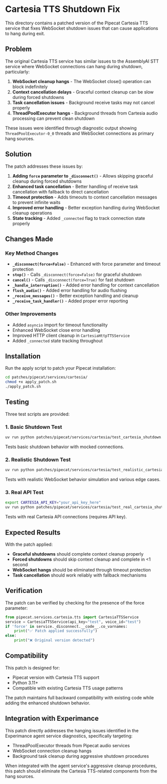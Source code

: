 # Cartesia TTS Shutdown Fix

This directory contains a patched version of the Pipecat Cartesia TTS service that fixes WebSocket shutdown issues that can cause applications to hang during exit.

## Problem

The original Cartesia TTS service has similar issues to the AssemblyAI STT service where WebSocket connections can hang during shutdown, particularly:

1. **WebSocket cleanup hangs** - The WebSocket close() operation can block indefinitely
2. **Context cancellation delays** - Graceful context cleanup can be slow during forced shutdowns  
3. **Task cancellation issues** - Background receive tasks may not cancel properly
4. **ThreadPoolExecutor hangs** - Background threads from Cartesia audio processing can prevent clean shutdown

These issues were identified through diagnostic output showing `ThreadPoolExecutor-0_0` threads and WebSocket connections as primary hang sources.

## Solution

The patch addresses these issues by:

1. **Adding `force` parameter to `_disconnect()`** - Allows skipping graceful cleanup during forced shutdowns
2. **Enhanced task cancellation** - Better handling of receive task cancellation with fallback to direct cancellation
3. **Timeout protection** - Adds timeouts to context cancellation messages to prevent infinite waits
4. **Improved error handling** - Better exception handling during WebSocket cleanup operations
5. **State tracking** - Added `_connected` flag to track connection state properly

## Changes Made

### Key Method Changes

- **`_disconnect(force=False)`** - Enhanced with force parameter and timeout protection
- **`stop()`** - Calls `_disconnect(force=False)` for graceful shutdown
- **`cancel()`** - Calls `_disconnect(force=True)` for fast shutdown
- **`_handle_interruption()`** - Added error handling for context cancellation
- **`flush_audio()`** - Added error handling for audio flushing
- **`_receive_messages()`** - Better exception handling and cleanup
- **`_receive_task_handler()`** - Added proper error reporting

### Other Improvements

- Added `asyncio` import for timeout functionality
- Enhanced WebSocket close error handling
- Improved HTTP client cleanup in `CartesiaHttpTTSService`
- Added `_connected` state tracking throughout

## Installation

Run the apply script to patch your Pipecat installation:

```bash
cd patches/pipecat/services/cartesia/
chmod +x apply_patch.sh
./apply_patch.sh
```

## Testing

Three test scripts are provided:

### 1. Basic Shutdown Test
```bash
uv run python patches/pipecat/services/cartesia/test_cartesia_shutdown.py
```
Tests basic shutdown behavior with mocked connections.

### 2. Realistic Shutdown Test  
```bash
uv run python patches/pipecat/services/cartesia/test_realistic_cartesia_shutdown.py
```
Tests with realistic WebSocket behavior simulation and various edge cases.

### 3. Real API Test
```bash
export CARTESIA_API_KEY="your_api_key_here"
uv run python patches/pipecat/services/cartesia/test_real_cartesia_shutdown.py
```
Tests with real Cartesia API connections (requires API key).

## Expected Results

With the patch applied:

- **Graceful shutdowns** should complete context cleanup properly
- **Forced shutdowns** should skip context cleanup and complete in <1 second
- **WebSocket hangs** should be eliminated through timeout protection
- **Task cancellation** should work reliably with fallback mechanisms

## Verification

The patch can be verified by checking for the presence of the force parameter:

```python
from pipecat.services.cartesia.tts import CartesiaTTSService
service = CartesiaTTSService(api_key="test", voice_id="test")
if 'force' in service._disconnect.__code__.co_varnames:
    print("✅ Patch applied successfully")
else:
    print("❌ Original version detected")
```

## Compatibility

This patch is designed for:
- Pipecat version with Cartesia TTS support
- Python 3.11+
- Compatible with existing Cartesia TTS usage patterns

The patch maintains full backward compatibility with existing code while adding the enhanced shutdown behavior.

## Integration with Experimance

This patch directly addresses the hanging issues identified in the Experimance agent service diagnostics, specifically targeting:
- ThreadPoolExecutor threads from Pipecat audio services
- WebSocket connection cleanup hangs
- Background task cleanup during aggressive shutdown procedures

When integrated with the agent service's aggressive cleanup procedures, this patch should eliminate the Cartesia TTS-related components from the hang sources.
